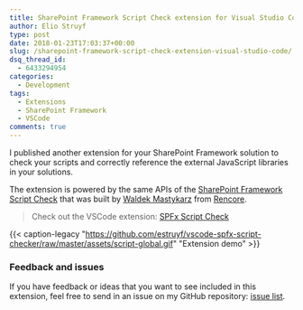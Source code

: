 ```yaml
---
title: SharePoint Framework Script Check extension for Visual Studio Code
author: Elio Struyf
type: post
date: 2018-01-23T17:03:37+00:00
slug: /sharepoint-framework-script-check-extension-visual-studio-code/
dsq_thread_id:
  - 6433294954
categories:
  - Development
tags:
  - Extensions
  - SharePoint Framework
  - VSCode
comments: true
---
```


I published another extension for your SharePoint Framework solution to check your scripts and correctly reference the external JavaScript libraries in your solutions.

The extension is powered by the same APIs of the [SharePoint Framework Script Check](https://rencore.com/sharepoint-framework/script-check/) that was built by [Waldek Mastykarz](https://twitter.com/waldekm) from [Rencore](https://rencore.com/).

> Check out the VSCode extension: [SPFx Script Check](https://marketplace.visualstudio.com/items?itemName=eliostruyf.spfx-script-check)

{{< caption-legacy "https://github.com/estruyf/vscode-spfx-script-checker/raw/master/assets/script-global.gif" "Extension demo" >}}

### Feedback and issues

If you have feedback or ideas that you want to see included in this extension, feel free to send in an issue on my GitHub repository: [issue list](https://github.com/estruyf/vscode-spfx-script-checker/issues).